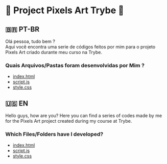 # 🎨 Project Pixels Art Trybe 🎨
## 🇧🇷 PT-BR
Olá pessoa, tudo bem ?  
Aqui você encontra uma serie de códigos feitos por mim para o projeto Pixels Art criado durante meu curso na Trybe.  
### Quais Arquivos/Pastas foram desenvolvidas por Mim ?  
* [index.html](https://github.com/estercarvalhocv/project-pixels-art/blob/main/index.html)  
* [script.js](https://github.com/estercarvalhocv/project-pixels-art/blob/main/script.js)  
* [style.css](https://github.com/estercarvalhocv/project-pixels-art/blob/main/style.css)  
## 🇺🇸 EN
Hello guys, how are you?
Here you can find a series of codes made by me for the Pixels Art project created during my course at Trybe.
### Which Files/Folders have I developed?  
* [index.html](https://github.com/estercarvalhocv/project-pixels-art/blob/main/index.html)  
* [script.js](https://github.com/estercarvalhocv/project-pixels-art/blob/main/script.js)  
* [style.css](https://github.com/estercarvalhocv/project-pixels-art/blob/main/style.css)  
